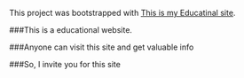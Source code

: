 This project was bootstrapped with [This is my Educatinal site](https://eloquent-pare-779a14.netlify.app/).

###This is a educational website.

###Anyone can visit this site and get valuable info

###So, I invite you for this site

